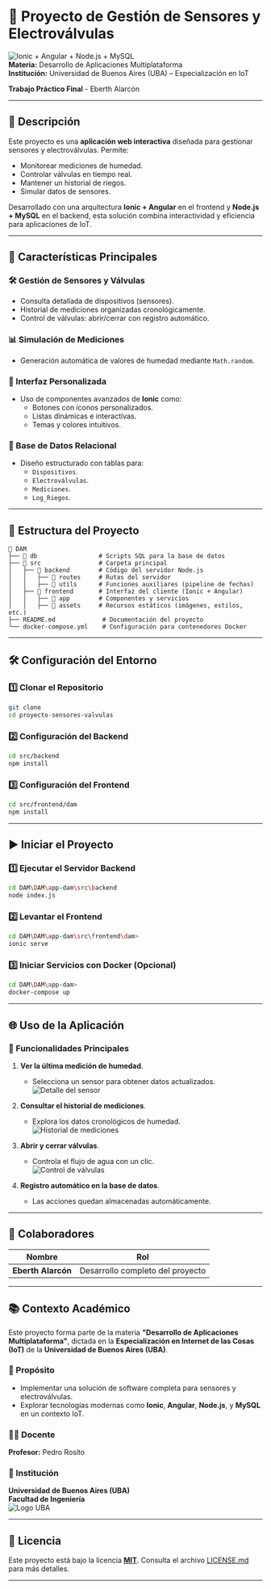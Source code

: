 # 🌟 Proyecto de Gestión de Sensores y Electroválvulas  

![Ionic + Angular + Node.js + MySQL](https://img.shields.io/badge/Tech-Ionic%20%7C%20Angular%20%7C%20Node.js%20%7C%20MySQL-blue)  
**Materia:** Desarrollo de Aplicaciones Multiplataforma  
**Institución:** Universidad de Buenos Aires (UBA) – Especialización en IoT 

**Trabajo Práctico Final** - Eberth Alarcón

---

## 📝 Descripción  
Este proyecto es una **aplicación web interactiva** diseñada para gestionar sensores y electroválvulas. Permite:  

- Monitorear mediciones de humedad.  
- Controlar válvulas en tiempo real.  
- Mantener un historial de riegos.  
- Simular datos de sensores.  

Desarrollado con una arquitectura **Ionic + Angular** en el frontend y **Node.js + MySQL** en el backend, esta solución combina interactividad y eficiencia para aplicaciones de IoT.  

---

## 🚀 Características Principales  

### 🛠️ Gestión de Sensores y Válvulas  
- Consulta detallada de dispositivos (sensores).  
- Historial de mediciones organizadas cronológicamente.  
- Control de válvulas: abrir/cerrar con registro automático.  

### 📊 Simulación de Mediciones  
- Generación automática de valores de humedad mediante `Math.random`.  

### 🎨 Interfaz Personalizada  
- Uso de componentes avanzados de **Ionic** como:  
  - Botones con íconos personalizados.  
  - Listas dinámicas e interactivas.  
  - Temas y colores intuitivos.  

### 📂 Base de Datos Relacional  
- Diseño estructurado con tablas para:  
  - `Dispositivos`.  
  - `Electroválvulas`.  
  - `Mediciones`.  
  - `Log_Riegos`.  

---

## 📂 Estructura del Proyecto  

```
📂 DAM
├── 📂 db                 # Scripts SQL para la base de datos
├── 📂 src                # Carpeta principal
│   ├── 📂 backend        # Código del servidor Node.js
│   │   ├── 📂 routes     # Rutas del servidor
│   │   ├── 📂 utils      # Funciones auxiliares (pipeline de fechas)
│   ├── 📂 frontend       # Interfaz del cliente (Ionic + Angular)
│   │   ├── 📂 app        # Componentes y servicios
│   │   ├── 📂 assets     # Recursos estáticos (imágenes, estilos, etc.)
├── README.md             # Documentación del proyecto
└── docker-compose.yml    # Configuración para contenedores Docker
```

---

## 🛠️ Configuración del Entorno  

### 1️⃣ Clonar el Repositorio  

```bash
git clone 
cd proyecto-sensores-valvulas
```

### 2️⃣ Configuración del Backend  

```bash
cd src/backend
npm install
```

### 3️⃣ Configuración del Frontend  

```bash
cd src/frontend/dam
npm install
```

---

## ▶️ Iniciar el Proyecto  

### 1️⃣ Ejecutar el Servidor Backend  

```bash
cd DAM\DAM\app-dam\src\backend 
node index.js
```

### 2️⃣ Levantar el Frontend  

```bash
cd DAM\DAM\app-dam\src\frontend\dam>
ionic serve
```

### 3️⃣ Iniciar Servicios con Docker (Opcional)  

```bash
cd DAM\DAM\app-dam>
docker-compose up
```

---

## 🌐 Uso de la Aplicación  

### 🌟 Funcionalidades Principales  

1. **Ver la última medición de humedad**.  
   - Selecciona un sensor para obtener datos actualizados.  
   ![Detalle del sensor](image-1.png)  

2. **Consultar el historial de mediciones**.  
   - Explora los datos cronológicos de humedad.  
   ![Historial de mediciones](image-2.png)  

3. **Abrir y cerrar válvulas**.  
   - Controla el flujo de agua con un clic.  
   ![Control de válvulas](image-3.png)  

4. **Registro automático en la base de datos**.  
   - Las acciones quedan almacenadas automáticamente.  

---

## 👥 Colaboradores  

| Nombre            | Rol                       |  
|-------------------|---------------------------|  
| **Eberth Alarcón** | Desarrollo completo del proyecto |  

---

## 📚 Contexto Académico  

Este proyecto forma parte de la materia **"Desarrollo de Aplicaciones Multiplataforma"**, dictada en la **Especialización en Internet de las Cosas (IoT)** de la **Universidad de Buenos Aires (UBA)**.  

### 🌟 Propósito  
- Implementar una solución de software completa para sensores y electroválvulas.  
- Explorar tecnologías modernas como **Ionic**, **Angular**, **Node.js**, y **MySQL** en un contexto IoT.  

### 👨‍🏫 Docente  
**Profesor:** Pedro Rosito  

### 🏫 Institución  
**Universidad de Buenos Aires (UBA)**  
**Facultad de Ingeniería**  
![Logo UBA](image-5.png)  

---

## 📄 Licencia  

Este proyecto está bajo la licencia **[MIT](https://choosealicense.com/licenses/mit/)**. Consulta el archivo [LICENSE.md](LICENSE.md) para más detalles.  

---
